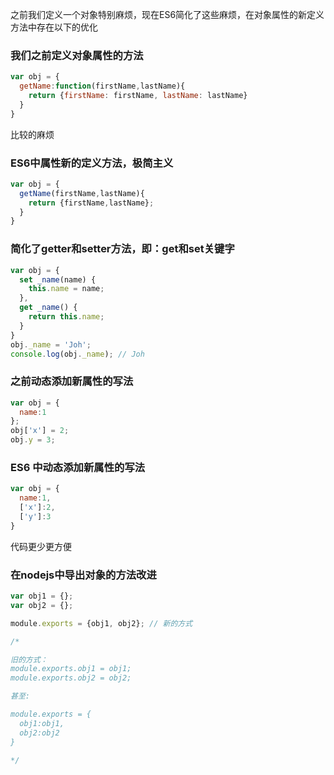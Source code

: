 之前我们定义一个对象特别麻烦，现在ES6简化了这些麻烦，在对象属性的新定义方法中存在以下的优化

### 我们之前定义对象属性的方法

```javascript
var obj = {
  getName:function(firstName,lastName){
    return {firstName: firstName, lastName: lastName}
  }
}
```

比较的麻烦

### ES6中属性新的定义方法，极简主义

```javascript
var obj = {
  getName(firstName,lastName){
    return {firstName,lastName};
  }
}
```

### 简化了getter和setter方法，即：get和set关键字

```javascript
var obj = {
  set _name(name) {
    this.name = name;
  },
  get _name() {
    return this.name;
  }
}
obj._name = 'Joh';
console.log(obj._name); // Joh
```

### 之前动态添加新属性的写法

```javascript
var obj = {
  name:1
};
obj['x'] = 2;
obj.y = 3;
```

### ES6 中动态添加新属性的写法

```javascript
var obj = {
  name:1,
  ['x']:2,
  ['y']:3
}
```

代码更少更方便

### 在nodejs中导出对象的方法改进

```javascript
var obj1 = {};
var obj2 = {};

module.exports = {obj1, obj2}; // 新的方式

/*

旧的方式：
module.exports.obj1 = obj1;
module.exports.obj2 = obj2;

甚至:

module.exports = {
  obj1:obj1,
  obj2:obj2
}

*/
```